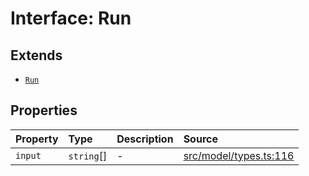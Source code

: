 # Interface: Run

## Extends

- [`Run`](../../Base/interfaces/Run.md)

## Properties

| Property | Type | Description | Source |
| :------ | :------ | :------ | :------ |
| `input` | `string`[] | - | [src/model/types.ts:116](https://github.com/dexaai/llm-tools/blob/5a38bb8/src/model/types.ts#L116) |
